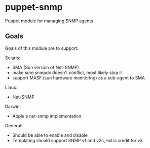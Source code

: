 puppet-snmp
===========

Puppet module for managing SNMP agents

Goals
-----

Goals of this module are to support:

Solaris:

 - SMA (Sun version of Net-SNMP)
 - make sure snmpdx doesn't conflict, most likely stop it
 - support MASF (sun hardware monitoring) as a sub-agent to SMA

Linux:

 - Net-SNMP

Darwin:

 - Apple's net-snmp implementation

General:

 - Should be able to enable and disable
 - Templating should support SNMP v1 and v2c, extra credit for v3
